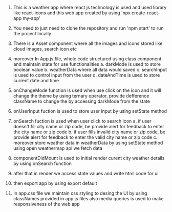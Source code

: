 1. This is a weather app where react js technology is used and used library like react-icons
and this web app created by using 'npx create-react-app my-app'

2. You need to just need to clone the repository and run 'npm start' to run the project locally

3. There is a Asset component where all the images and icons stored like cloud images, search icon etc

4. moreover In App.js file, whole code structured using class component and maintain state for use functionalities
   a. darkMode is used to store boolean value
   b. weatherData where all data would saved
   c. searchInput is used to control input from the user
   d. dateAndTime is used to store current date and time

5. onChangeMode function is used when use click on the icon and it will change the theme by using ternary operator,
   provide defference className to change the by accessing darkMode from the state

6. onUserInput fuction is used to store user input by using setState method

7. onSearch fuction is used when user click to search icon
   a. if user doesn't fill city name or zip code, be provide alert for feedback to enter the city name or zip code
   b. if user fills invalid city name or zip code, be provide alert for feedback to enter the valid city name or zip code
   c. moreover store weather data in weatherData by using setState method using open weathermap api we fetch data
  
8. componentDidMount is used to initial render curent city  weather details by using onSearch function

9. after that in render we access state values and write html code for ui
    
10. then export app by using export default

11. In app.css file we maintain css styling to desing the UI by using classNames provided in app.js files also media queries is used to make responsiveness of the web app
